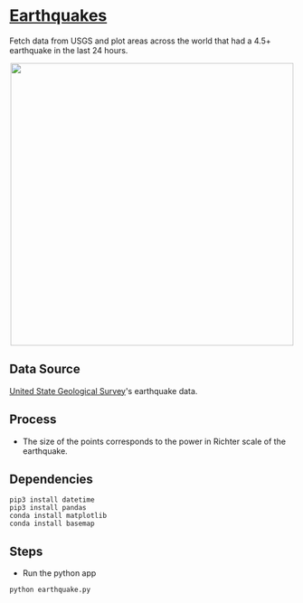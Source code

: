 # [Earthquakes](https://likarajo.github.io/earthquakes/)
Fetch data from USGS and plot areas across the world that had a 4.5+ earthquake in the last 24 hours.

<div align="center">
  <img src="output_usgs_4.5quakes.png" width=500 />
</div>

## Data Source
[United State Geological Survey](https://earthquake.usgs.gov/)'s earthquake data.

## Process
* The size of the points corresponds to the power in Richter scale of the earthquake.

## Dependencies
```shell script
pip3 install datetime
pip3 install pandas
conda install matplotlib
conda install basemap
```

## Steps
* Run the python app
```shell script
python earthquake.py
```
